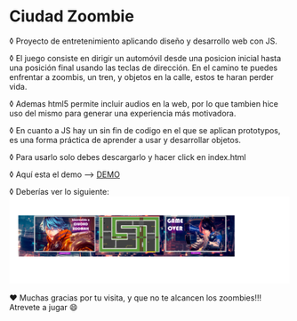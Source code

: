 # Ciudad Zoombie

◊ Proyecto de entretenimiento aplicando diseño y desarrollo web con JS.

◊ El juego consiste en dirigir un automóvil desde una posicion inicial hasta una posición final usando las teclas de dirección. En el camino te puedes enfrentar a zoombis, un tren, y objetos en la calle, estos te haran perder vida. 

◊ Ademas html5 permite incluir audios en la web, por lo que tambien hice uso del mismo para generar una experiencia más motivadora.

◊ En cuanto a JS hay un sin fin de codigo en el que se aplican prototypos, es una forma práctica de aprender a usar y desarrollar objetos. 

◊ Para usarlo solo debes descargarlo y hacer click en index.html

◊ Aquí esta el demo --> [DEMO](https://ciroribba.github.io/ciudad_zoombie/)

◊ Deberías ver lo siguiente: ![zoombie](https://github.com/ciroribba/ciudad_zoombie/blob/main/imagenes/demoGame.png)

❤ Muchas gracias por tu visita, y que no te alcancen los zoombies!!! Atrevete a jugar 😄
